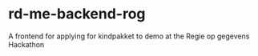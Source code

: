 # rd-me-backend-rog

A frontend for applying for kindpakket to demo at the Regie op gegevens Hackathon 
